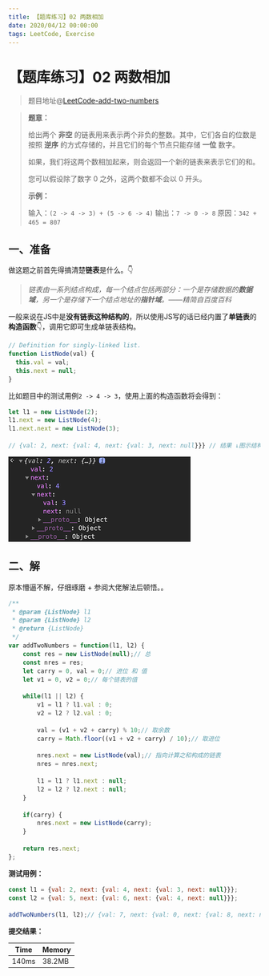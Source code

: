 ```yaml
---
title: 【题库练习】02 两数相加
date: 2020/04/12 00:00:00
tags: LeetCode, Exercise
---
```


# 【题库练习】02 两数相加
<ClientOnly>
  <display-bar :displayData="$frontmatter"></display-bar>
</ClientOnly>

> 题目地址@[LeetCode-add-two-numbers](https://leetcode-cn.com/problems/add-two-numbers/)

> **题意：**
>
> 给出两个 **非空** 的链表用来表示两个非负的整数。其中，它们各自的位数是按照 **逆序** 的方式存储的，并且它们的每个节点只能存储 **一位** 数字。
>
> 如果，我们将这两个数相加起来，则会返回一个新的链表来表示它们的和。
>
> 您可以假设除了数字 0 之外，这两个数都不会以 0 开头。
>
> **示例：**
>
> 输入：`(2 -> 4 -> 3) + (5 -> 6 -> 4)`
> 输出：`7 -> 0 -> 8`
> 原因：`342 + 465 = 807`

## 一、准备

做这题之前首先得搞清楚**链表**是什么。👇

> *链表由一系列结点构成，每一个结点包括两部分：一个是存储数据的**数据域**，另一个是存储下一个结点地址的**指针域**。——精简自百度百科*

一般来说在JS中是**没有链表这种结构的**，所以使用JS写的话已经内置了**单链表**的**构造函数**👇，调用它即可生成单链表结构。

```js
// Definition for singly-linked list.
function ListNode(val) {
  this.val = val;
  this.next = null;
}
```

比如题目中的测试用例`2 -> 4 -> 3`，使用上面的构造函数将会得到：

```js
let l1 = new ListNode(2);
l1.next = new ListNode(4);
l1.next.next = new ListNode(3);

// {val: 2, next: {val: 4, next: {val: 3, next: null}}} // 结果 ↓图示结构更直观
```

![listnode](/images/leetcode/js/exercises-02-01.png)

## 二、解

原本懵逼不解，仔细琢磨 + 参阅大佬解法后顿悟。。

```js
/**
 * @param {ListNode} l1
 * @param {ListNode} l2
 * @return {ListNode}
 */
var addTwoNumbers = function(l1, l2) {
    const res = new ListNode(null);// 总
    const nres = res;
    let carry = 0, val = 0;// 进位 和 值
    let v1 = 0, v2 = 0;// 每个链表的值

    while(l1 || l2) {
        v1 = l1 ? l1.val : 0;
        v2 = l2 ? l2.val : 0;

        val = (v1 + v2 + carry) % 10;// 取余数
        carry = Math.floor((v1 + v2 + carry) / 10);// 取进位

        nres.next = new ListNode(val);// 指向计算之和构成的链表
        nres = nres.next;

        l1 = l1 ? l1.next : null;
        l2 = l2 ? l2.next : null;
    }

    if(carry) {
        nres.next = new ListNode(carry);
    }

    return res.next;
};
```

**测试用例：**

```js
const l1 = {val: 2, next: {val: 4, next: {val: 3, next: null}}};
const l2 = {val: 5, next: {val: 6, next: {val: 4, next: null}}};

addTwoNumbers(l1, l2);// {val: 7, next: {val: 0, next: {val: 8, next: null}}}
```

**提交结果：**

| Time  | Memory |
| ----- | ------ |
| 140ms | 38.2MB |

